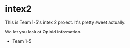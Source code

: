 # intex2

This is Team 1-5's intex 2 project. It's pretty sweet actually.

We let you look at Opioid information.

- Team 1-5

